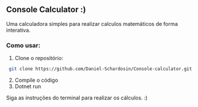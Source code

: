 ## Console Calculator :) 

Uma calculadora simples para realizar calculos matemáticos de forma interativa.

### Como usar:

1. Clone o repositório:

```bash
 git clone https://github.com/Daniel-Schardosin/Console-calculator.git
````
2. Compile o código
3. Dotnet run

Siga as instruções do terminal para realizar os cálculos. :) 
